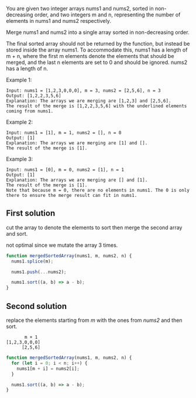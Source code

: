You are given two integer arrays nums1 and nums2, sorted in non-decreasing order, and two integers m and n, representing the number of elements in nums1 and nums2 respectively.

Merge nums1 and nums2 into a single array sorted in non-decreasing order.

The final sorted array should not be returned by the function, but instead be stored inside the array nums1. To accommodate this, nums1 has a length of m + n, where the first m elements denote the elements that should be merged, and the last n elements are set to 0 and should be ignored. nums2 has a length of n.

Example 1:

```
Input: nums1 = [1,2,3,0,0,0], m = 3, nums2 = [2,5,6], n = 3
Output: [1,2,2,3,5,6]
Explanation: The arrays we are merging are [1,2,3] and [2,5,6].
The result of the merge is [1,2,2,3,5,6] with the underlined elements coming from nums1.
```

Example 2:

```
Input: nums1 = [1], m = 1, nums2 = [], n = 0
Output: [1]
Explanation: The arrays we are merging are [1] and [].
The result of the merge is [1].
```

Example 3:

```
Input: nums1 = [0], m = 0, nums2 = [1], n = 1
Output: [1]
Explanation: The arrays we are merging are [] and [1].
The result of the merge is [1].
Note that because m = 0, there are no elements in nums1. The 0 is only there to ensure the merge result can fit in nums1.
```

## First solution

cut the array to denote the elements to sort then merge the second array and sort.

not optimal since we mutate the array 3 times.

```javascript
function mergedSortedArray(nums1, m, nums2, n) {
  nums1.splice(m);

  nums1.push(...nums2);

  nums1.sort((a, b) => a - b);
}
```

## Second solution

replace the elements starting from _m_ with the ones from _nums2_ and then sort.
```
       m + 1
[1,2,3,0,0,0]
      [2,5,6]
```
```javascript
function mergedSortedArray(nums1, m, nums2, n) {
  for (let i = 0; i < n; i++) {
    nums1[m + i] = nums2[i];
  }

  nums1.sort((a, b) => a - b);
}
```
